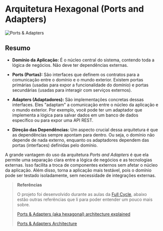 
# Arquitetura Hexagonal (Ports and Adapters)

  

![Ports & Adapters](https://codesoapbox.dev/wp-content/uploads/2022/08/hexagonal_simple_2.svg)

  

## Resumo

-  **Domínio da Aplicação:** É o núcleo central do sistema, contendo toda a lógica de negócios. Não deve ter dependências externas.

-  **Ports (Portas):** São interfaces que definem os contratos para a comunicação entre o domínio e o mundo exterior. Existem portas primárias (usadas para expor a funcionalidade do domínio) e portas secundárias (usadas para interagir com serviços externos).

-  **Adapters (Adaptadores):** São implementações concretas dessas interfaces. Eles "adaptam" a comunicação entre o núcleo da aplicação e o mundo exterior. Por exemplo, você pode ter um adaptador que implementa a lógica para salvar dados em um banco de dados específico ou para expor uma API REST.

-  **Direção das Dependências:** Um aspecto crucial dessa arquitetura é que as dependências sempre apontam para dentro. Ou seja, o domínio não depende de nada externo, enquanto os adaptadores dependem das portas (interfaces) definidas pelo domínio.

  

A grande vantagem do uso da arquitetura *Ports and Adapters* é que ela permite uma separação clara entre a lógica de negócios e as tecnologias externas. Isso facilita a troca de componentes externos sem afetar o núcleo da aplicação. Além disso, torna a aplicação mais testável, pois o domínio pode ser testado isoladamente, sem necessidade de integrações externas.

  

>  **Referências**
>
> O projeto foi desenvolvido durante as aulas da [Full Cycle](https://fullcycle.com.br), abaixo estão outras referências que li para poder entender um pouco mais sobre.
>
>  [Ports & Adapters (aka hexagonal) architecture explained](https://codesoapbox.dev/ports-adapters-aka-hexagonal-architecture-explained/)
> 
> [Ports & Adapters Architecture](https://herbertograca.com/2017/09/14/ports-adapters-architecture/)
